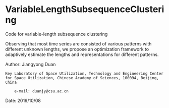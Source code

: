 # VariableLengthSubsequenceClustering
Code for variable-length subsequence clustering

Observing that most time series are consisted of various patterns with different unknown lengths, we propose an optimization framework to adaptively estimate the lengths and
representations for different patterns.

Author: Jiangyong Duan

	Key Laboratory of Space Utilization, Technology and Engineering Center for Space Utilization, Chinese Academy of Sciences, 100094, Beijing, China
	
        e-mail: duanjy@csu.ac.cn

Date: 2019/10/08
